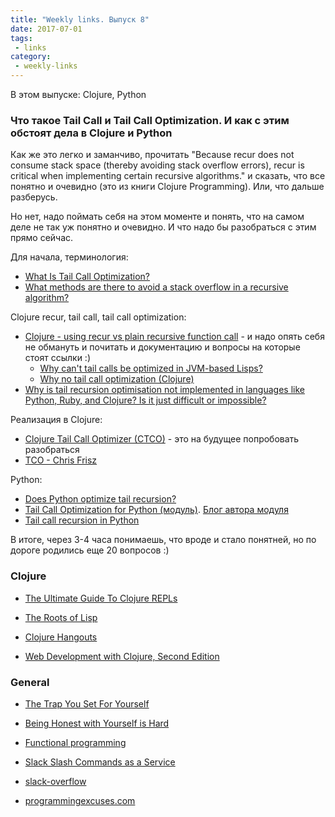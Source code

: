 ```yaml
---
title: "Weekly links. Выпуск 8"
date: 2017-07-01
tags:
 - links
category:
 - weekly-links
---
```


В этом выпуске: Clojure, Python


### Что такое Tail Call и Tail Call Optimization. И как с этим обстоят дела в Clojure и Python

Как же это легко и заманчиво, прочитать "Because recur does not consume stack space (thereby avoiding stack overflow errors), recur is critical when implementing certain recursive algorithms." и сказать, что все понятно и очевидно (это из книги Clojure Programming).
Или, что дальше разберусь.

Но нет, надо поймать себя на этом моменте и понять, что на самом деле не так уж понятно и очевидно.
И что надо бы разобраться с этим прямо сейчас.

Для начала, терминология:

* [What Is Tail Call Optimization?](https://stackoverflow.com/questions/310974/what-is-tail-call-optimization)
* [What methods are there to avoid a stack overflow in a recursive algorithm?](https://softwareengineering.stackexchange.com/questions/194646/what-methods-are-there-to-avoid-a-stack-overflow-in-a-recursive-algorithm)

Clojure recur, tail call, tail call optimization:

* [Clojure - using recur vs plain recursive function call](https://stackoverflow.com/a/34097339) - и надо опять себя не обмануть и почитать и документацию и вопросы на которые стоят ссылки :)
  * [Why can't tail calls be optimized in JVM-based Lisps?](https://stackoverflow.com/questions/19462314/why-cant-tail-calls-be-optimized-in-jvm-based-lisps)
  * [Why no tail call optimization (Clojure)](https://groups.google.com/forum/#!msg/clojure/4bSdsbperNE/tXdcmbiv4g0J)
* [Why is tail recursion optimisation not implemented in languages like Python, Ruby, and Clojure? Is it just difficult or impossible?](https://www.quora.com/Why-is-tail-recursion-optimisation-not-implemented-in-languages-like-Python-Ruby-and-Clojure-Is-it-just-difficult-or-impossible)

Реализация в Clojure:

* [Clojure Tail Call Optimizer (CTCO)](https://github.com/cjfrisz/clojure-tco) - это на будущее попробовать разобраться
* [TCO - Chris Frisz](https://www.youtube.com/watch?v=RLqqGSthmC0&list=PLZdCLR02grLoyWsKpovatiBYJyf-RKx0c&index=20)

Python:

* [Does Python optimize tail recursion?](https://stackoverflow.com/questions/13591970/does-python-optimize-tail-recursion)
* [Tail Call Optimization for Python (модуль)](https://github.com/baruchel/tco). [Блог автора модуля](http://baruchel.github.io/)
* [Tail call recursion in Python](http://www.kylem.net/programming/tailcall.html)


В итоге, через 3-4 часа понимаешь, что вроде и стало понятней, но по дороге родились еще 20 вопросов :)


### Clojure

* [The Ultimate Guide To Clojure REPLs](https://lambdaisland.com/guides/clojure-repls)
* [The Roots of Lisp](http://languagelog.ldc.upenn.edu/myl/ldc/llog/jmc.pdf)


* [Clojure Hangouts](https://www.youtube.com/user/niquolaj/videos)
* [Web Development with Clojure, Second Edition](https://pragprog.com/book/dswdcloj2/web-development-with-clojure-second-edition)



### General

* [The Trap You Set For Yourself](https://blog.codinghorror.com/the-trap-you-set-for-yourself/)
* [Being Honest with Yourself is Hard](https://www.scotthyoung.com/blog/2015/06/04/self-honesty/)
* [Functional programming](https://en.wikipedia.org/wiki/Functional_programming)



* [Slack Slash Commands as a Service](https://sscaas.eu/)
* [slack-overflow](https://github.com/karan/slack-overflow)
* [programmingexcuses.com](http://www.programmerexcuses.com/)

